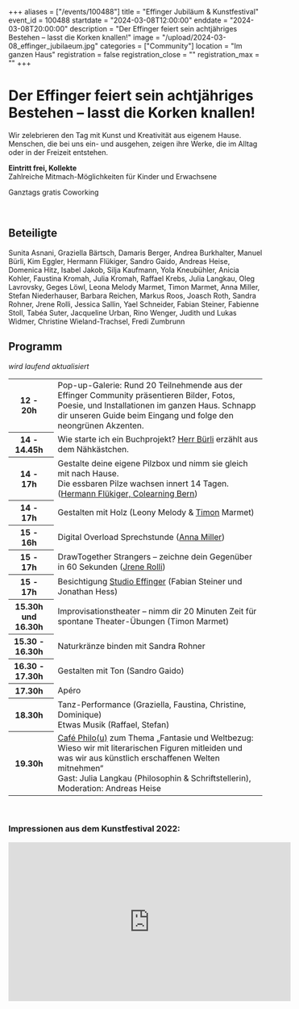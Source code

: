 +++
aliases = ["/events/100488"]
title = "Effinger Jubiläum & Kunstfestival"
event_id = 100488
startdate = "2024-03-08T12:00:00"
enddate = "2024-03-08T20:00:00"
description = "Der Effinger feiert sein achtjähriges Bestehen – lasst die Korken knallen!"
image = "/upload/2024-03-08_effinger_jubilaeum.jpg"
categories = ["Community"]
location = "Im ganzen Haus"
registration = false
registration_close = ""
registration_max = ""
+++

<img src="/upload/2024-03-08_effinger_jubilaeum.jpg" alt="" style="float: left; padding: 0 1em 1em 0;"/>

# Der Effinger feiert sein achtjähriges Bestehen – lasst die Korken knallen!

Wir zelebrieren den Tag mit Kunst und Kreativität aus eigenem Hause.
Menschen, die bei uns ein- und ausgehen, zeigen ihre Werke, die im Alltag oder in der Freizeit entstehen.

**Eintritt frei, Kollekte**\
Zahlreiche Mitmach-Möglichkeiten für Kinder und Erwachsene

Ganztags gratis Coworking

<br style="margin-bottom: 1em; clear: left;">

## Beteiligte
Sunita Asnani, Graziella Bärtsch, Damaris Berger, Andrea Burkhalter, Manuel Bürli, Kim Eggler, Hermann Flükiger, Sandro Gaido, Andreas Heise, Domenica Hitz, Isabel Jakob, Silja Kaufmann, Yola Kneubühler, Anicia Kohler, Faustina Kromah, Julia Kromah, Raffael Krebs, Julia Langkau, Oleg Lavrovsky, Geges Löwl, Leona Melody Marmet, Timon Marmet, Anna Miller, Stefan Niederhauser, Barbara Reichen, Markus Roos, Joasch Roth, Sandra Rohner, Jrene Rolli, Jessica Sallin, Yael Schneider, Fabian Steiner, Fabienne Stoll, Tabéa Suter, Jacqueline Urban, Rino Wenger, Judith und Lukas Widmer, Christine Wieland-Trachsel, Fredi Zumbrunn

## Programm

*wird laufend aktualisiert*

<table class="table">
<tr>
  <th class="text-nowrap" style="padding-right: 1em;">12 - 20h</th>
  <td>
    Pop-up-Galerie: Rund 20 Teilnehmende aus der Effinger Community präsentieren Bilder, Fotos, Poesie, und Installationen im ganzen Haus. Schnapp dir unseren Guide beim Eingang und folge den neongrünen Akzenten.
  </td>
</tr>
<tr>
  <th class="text-nowrap" style="padding-right: 1em;">14 - 14.45h</th>
  <td>
    Wie starte ich ein Buchprojekt? <a href="https://www.herrbuerli.ch/">Herr Bürli</a> erzählt aus dem Nähkästchen.
  </td>
</tr>
<tr>
  <th class="text-nowrap" style="padding-right: 1em;">14 - 17h</th>
  <td>
    Gestalte deine eigene Pilzbox und nimm sie gleich mit nach Hause.<br />
    Die essbaren Pilze wachsen innert 14 Tagen. (<a href="https://www.pilzfarm.be/">Hermann Flükiger, Colearning Bern</a>)
  </td>
</tr>
<tr>
  <th class="text-nowrap" style="padding-right: 1em;">14 - 17h</th>
  <td>Gestalten mit Holz (Leony Melody & <a href="https://timonmarmet.ch">Timon</a> Marmet)</td>
</tr>
<tr>
  <th class="text-nowrap" style="padding-right: 1em;">15 - 16h</th>
  <td>Digital Overload Sprechstunde (<a href="https://anna-miller.ch/">Anna Miller</a>)</td>
</tr>
<tr>
  <th class="text-nowrap" style="padding-right: 1em;">15 - 17h</th>
  <td>DrawTogether Strangers – zeichne dein Gegenüber in 60 Sekunden (<a href="https://www.hellojrene.ch/about">Jrene Rolli</a>)</td>
</tr>
<tr>
  <th class="text-nowrap" style="padding-right: 1em;">15 - 17h</th>
  <td>Besichtigung <a href="https://www.effinger.ch/raeume/studio">Studio Effinger</a> (Fabian Steiner und Jonathan Hess)</td>
</tr>
<tr>
  <th class="text-nowrap" style="padding-right: 1em;">15.30h und<br /> 16.30h</th>
  <td>Improvisationstheater – nimm dir 20 Minuten Zeit für spontane Theater-Übungen (Timon Marmet)</td>
</tr>
<tr>
  <th class="text-nowrap" style="padding-right: 1em;">15.30 - 16.30h</th>
  <td>Naturkränze binden mit Sandra Rohner</td>
</tr>
<tr>
  <th class="text-nowrap" style="padding-right: 1em;">16.30 - 17.30h</th>
  <td>Gestalten mit Ton (Sandro Gaido)</td>
</tr>
<tr>
  <th class="text-nowrap" style="padding-right: 1em;">17.30h</th>
  <td>Apéro</td>
</tr>
<tr>
  <th class="text-nowrap" style="padding-right: 1em;">18.30h</th>
  <td>
    Tanz-Performance (Graziella, Faustina, Christine, Dominique)<br />
    Etwas Musik (Raffael, Stefan)
  </td>
</tr>
<tr>
  <th class="text-nowrap" style="padding-right: 1em;">19.30h</th>
  <td>
    <a href="https://www.effinger.ch/cafephilou">Café Philo(u)</a> zum Thema „Fantasie und Weltbezug: Wieso wir mit literarischen Figuren mitleiden und was wir aus künstlich erschaffenen Welten mitnehmen“
    <br />Gast: Julia Langkau (Philosophin & Schriftstellerin), Moderation: Andreas Heise
  </td>
</tr>
</table>

&nbsp;

### Impressionen aus dem Kunstfestival 2022:

<iframe width="560" height="315" frameborder="0" title="YouTube video player"
  src="https://www.youtube.com/embed/mLQUtMsx7b0?si=q-RERwYEIp3YSTYu"
  allow="clipboard-write; encrypted-media; picture-in-picture; web-share" 
  allowfullscreen></iframe>
